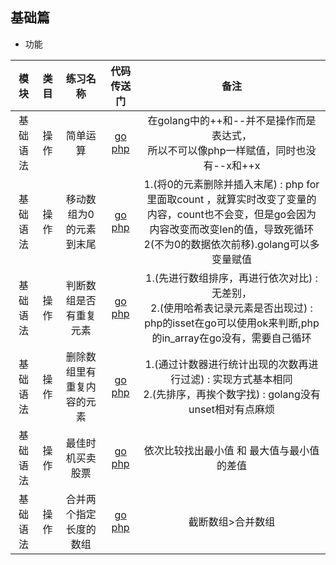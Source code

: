 ## 基础篇

* 功能

|             模块                    |  类目                   |                 练习名称   |       代码传送门       |   备注   |
| :------: | :-----------: | :---------------------: | :------: | :------: |
|     基础语法  |  操作  |   简单运算   |  [go](https://github.com/hanbinglove/golang/blob/main/basic/operation/i.go)  [php](https://github.com/hanbinglove/golang/blob/main/basic/operation/i.php) | 在golang中的++和--并不是操作而是表达式，<br>所以不可以像php一样赋值，同时也没有--x和++x     |
|     基础语法  |  操作  |   移动数组为0的元素到末尾   |  [go](https://github.com/hanbinglove/golang/blob/main/basic/moveZeroes/main.go)  [php](https://github.com/hanbinglove/golang/blob/main/basic/moveZeroes/main.php) | 1.(将0的元素删除并插入末尾) : php for里面取count ，就算实时改变了变量的内容，count也不会变，但是go会因为内容改变而改变len的值，导致死循环<br>2(不为0的数据依次前移).golang可以多变量赋值    |
|     基础语法  |  操作  |   判断数组是否有重复元素   |  [go](https://github.com/hanbinglove/golang/blob/main/basic/checkRepeat/main.go)  [php](https://github.com/hanbinglove/golang/blob/main/basic/checkRepeat/main.php) | 1.(先进行数组排序，再进行依次对比) : 无差别，<br>2.(使用哈希表记录元素是否出现过) : php的isset在go可以使用ok来判断,php的in_array在go没有，需要自己循环    |
|     基础语法  |  操作  |   删除数组里有重复内容的元素   |  [go](https://github.com/hanbinglove/golang/blob/main/basic/showOne/main.go)  [php](https://github.com/hanbinglove/golang/blob/main/basic/showOne/main.php) | 1.(通过计数器进行统计出现的次数再进行过滤) : 实现方式基本相同<br>2.(先排序，再挨个数字找) :  golang没有unset相对有点麻烦   |
|     基础语法  |  操作  |   最佳时机买卖股票   |  [go](https://github.com/hanbinglove/golang/blob/main/basic/stockTrading/main.go)  [php](https://github.com/hanbinglove/golang/blob/main/basic/stockTrading/main.php) | 依次比较找出最小值 和 最大值与最小值的差值   |
|     基础语法  |  操作  |   合并两个指定长度的数组   |  [go](https://github.com/hanbinglove/golang/blob/main/basic/merge/main.go)  [php](https://github.com/hanbinglove/golang/blob/main/basic/merge/main.php) | 截断数组>合并数组   |